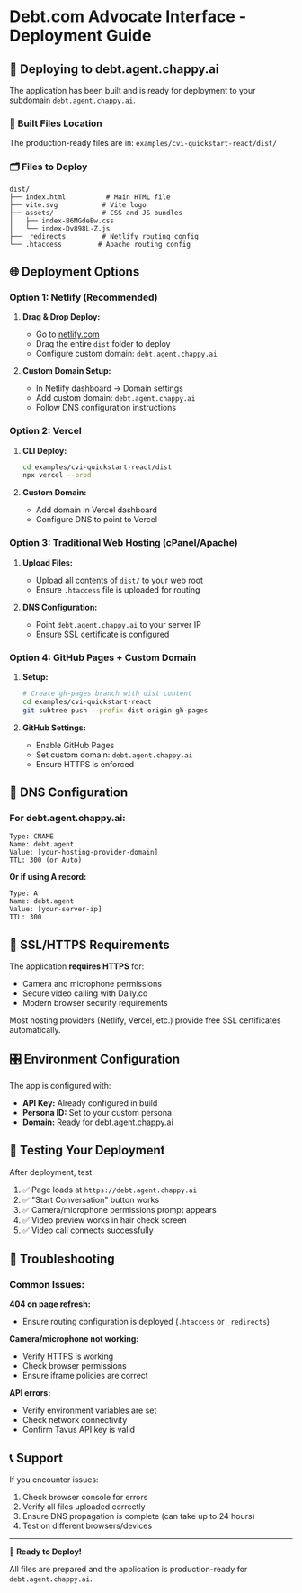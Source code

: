 # Debt.com Advocate Interface - Deployment Guide

## 🚀 Deploying to debt.agent.chappy.ai

The application has been built and is ready for deployment to your subdomain `debt.agent.chappy.ai`.

### 📁 Built Files Location
The production-ready files are in: `examples/cvi-quickstart-react/dist/`

### 🗂️ Files to Deploy
```
dist/
├── index.html          # Main HTML file
├── vite.svg           # Vite logo
├── assets/            # CSS and JS bundles
│   ├── index-B6MGdeBw.css
│   └── index-Dv898L-Z.js
├── _redirects         # Netlify routing config
└── .htaccess         # Apache routing config
```

## 🌐 Deployment Options

### Option 1: Netlify (Recommended)
1. **Drag & Drop Deploy:**
   - Go to [netlify.com](https://netlify.com)
   - Drag the entire `dist` folder to deploy
   - Configure custom domain: `debt.agent.chappy.ai`

2. **Custom Domain Setup:**
   - In Netlify dashboard → Domain settings
   - Add custom domain: `debt.agent.chappy.ai`
   - Follow DNS configuration instructions

### Option 2: Vercel
1. **CLI Deploy:**
   ```bash
   cd examples/cvi-quickstart-react/dist
   npx vercel --prod
   ```
   
2. **Custom Domain:**
   - Add domain in Vercel dashboard
   - Configure DNS to point to Vercel

### Option 3: Traditional Web Hosting (cPanel/Apache)
1. **Upload Files:**
   - Upload all contents of `dist/` to your web root
   - Ensure `.htaccess` file is uploaded for routing

2. **DNS Configuration:**
   - Point `debt.agent.chappy.ai` to your server IP
   - Ensure SSL certificate is configured

### Option 4: GitHub Pages + Custom Domain
1. **Setup:**
   ```bash
   # Create gh-pages branch with dist content
   cd examples/cvi-quickstart-react
   git subtree push --prefix dist origin gh-pages
   ```

2. **GitHub Settings:**
   - Enable GitHub Pages
   - Set custom domain: `debt.agent.chappy.ai`
   - Ensure HTTPS is enforced

## 🔧 DNS Configuration

### For debt.agent.chappy.ai:
```
Type: CNAME
Name: debt.agent
Value: [your-hosting-provider-domain]
TTL: 300 (or Auto)
```

**Or if using A record:**
```
Type: A
Name: debt.agent
Value: [your-server-ip]
TTL: 300
```

## 🔐 SSL/HTTPS Requirements

The application **requires HTTPS** for:
- Camera and microphone permissions
- Secure video calling with Daily.co
- Modern browser security requirements

Most hosting providers (Netlify, Vercel, etc.) provide free SSL certificates automatically.

## 🎛️ Environment Configuration

The app is configured with:
- **API Key:** Already configured in build
- **Persona ID:** Set to your custom persona
- **Domain:** Ready for debt.agent.chappy.ai

## 🧪 Testing Your Deployment

After deployment, test:
1. ✅ Page loads at `https://debt.agent.chappy.ai`
2. ✅ "Start Conversation" button works
3. ✅ Camera/microphone permissions prompt appears
4. ✅ Video preview works in hair check screen
5. ✅ Video call connects successfully

## 🛟 Troubleshooting

### Common Issues:

**404 on page refresh:**
- Ensure routing configuration is deployed (`.htaccess` or `_redirects`)

**Camera/microphone not working:**
- Verify HTTPS is working
- Check browser permissions
- Ensure iframe policies are correct

**API errors:**
- Verify environment variables are set
- Check network connectivity
- Confirm Tavus API key is valid

## 📞 Support

If you encounter issues:
1. Check browser console for errors
2. Verify all files uploaded correctly
3. Ensure DNS propagation is complete (can take up to 24 hours)
4. Test on different browsers/devices

---

**🎉 Ready to Deploy!**

All files are prepared and the application is production-ready for `debt.agent.chappy.ai`.
